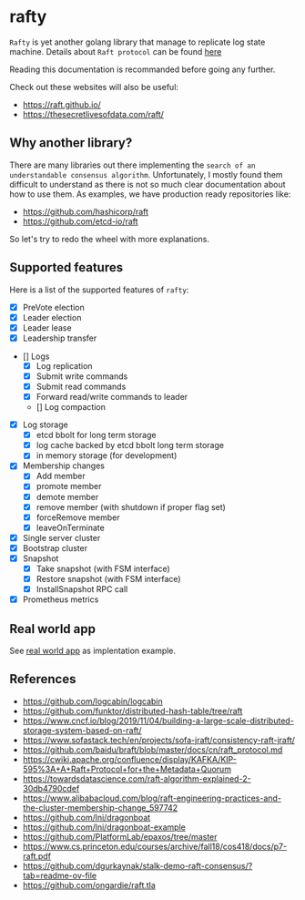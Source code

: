 # rafty

`Rafty` is yet another golang library that manage to replicate log state machine.
Details about `Raft protocol` can be found [here](https://raft.github.io/raft.pdf)

Reading this documentation is recommanded before going any further.

Check out these websites will also be useful:
- https://raft.github.io/
- https://thesecretlivesofdata.com/raft/ 

## Why another library?

There are many libraries out there implementing the `search of an understandable consensus algorithm`.
Unfortunately, I mostly found them difficult to understand as there is not so much clear documentation about how to use them.
As examples, we have production ready repositories like:
- https://github.com/hashicorp/raft
- https://github.com/etcd-io/raft

So let's try to redo the wheel with more explanations.

## Supported features

Here is a list of the supported features of `rafty`:
- [x] PreVote election
- [x] Leader election
- [x] Leader lease
- [x] Leadership transfer
- [] Logs
  - [x] Log replication
  - [x] Submit write commands
  - [x] Submit read commands
  - [x] Forward read/write commands to leader
  - [] Log compaction
- [x] Log storage
  - [x] etcd bbolt for long term storage
  - [x] log cache backed by etcd bbolt long term storage
  - [x] in memory storage (for development)
- [x] Membership changes
  - [x] Add member
  - [x] promote member
  - [x] demote member
  - [x] remove member (with shutdown if proper flag set)
  - [x] forceRemove member
  - [x] leaveOnTerminate
- [x] Single server cluster
- [x] Bootstrap cluster
- [x] Snapshot
  - [x] Take snapshot (with FSM interface)
  - [x] Restore snapshot (with FSM interface)
  - [x] InstallSnapshot RPC call
- [x] Prometheus metrics

## Real world app

See [real world app](https://github.com/Lord-Y/rafty/tree/main/examples/grpc/realworldapp) as implentation example.

## References

- https://github.com/logcabin/logcabin
- https://github.com/funktor/distributed-hash-table/tree/raft
- https://www.cncf.io/blog/2019/11/04/building-a-large-scale-distributed-storage-system-based-on-raft/
- https://www.sofastack.tech/en/projects/sofa-jraft/consistency-raft-jraft/
- https://github.com/baidu/braft/blob/master/docs/cn/raft_protocol.md
- https://cwiki.apache.org/confluence/display/KAFKA/KIP-595%3A+A+Raft+Protocol+for+the+Metadata+Quorum
- https://towardsdatascience.com/raft-algorithm-explained-2-30db4790cdef
- https://www.alibabacloud.com/blog/raft-engineering-practices-and-the-cluster-membership-change_597742
- https://github.com/lni/dragonboat
- https://github.com/lni/dragonboat-example
- https://github.com/PlatformLab/epaxos/tree/master
- https://www.cs.princeton.edu/courses/archive/fall18/cos418/docs/p7-raft.pdf
- https://github.com/dgurkaynak/stalk-demo-raft-consensus/?tab=readme-ov-file
- https://github.com/ongardie/raft.tla
